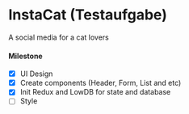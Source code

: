 # InstaCat (Testaufgabe)

A social media for a cat lovers

#### Milestone

- [x] UI Design
- [x] Create components (Header, Form, List and etc)
- [x] Init Redux and LowDB for state and database
- [ ] Style
